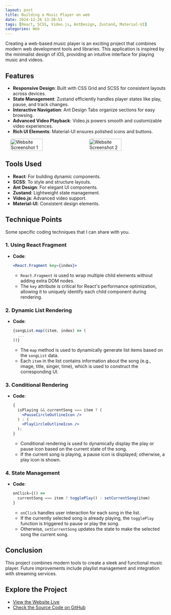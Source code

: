 ```yaml
---
layout: post
title: Building a Music Player on web
date: 2024-12-26 13:20:51
tags: [React, SCSS, Video.js, AntDesign, Zustand, Material-UI]
categories: Web
---
```


Creating a web-based music player is an exciting project that combines modern web development tools and libraries. This application is inspired by the minimalist design of iOS, providing an intuitive interface for playing music and videos.

<!-- more -->

## Features

- **Responsive Design**: Built with CSS Grid and SCSS for consistent layouts across devices.
- **State Management**: Zustand efficiently handles player states like play, pause, and track changes.
- **Interactive Navigation**: Ant Design Tabs organize sections for easy browsing.
- **Advanced Video Playback**: Video.js powers smooth and customizable video experiences.
- **Rich UI Elements**: Material-UI ensures polished icons and buttons.

<div style="display: flex; justify-content: center; gap: 20px; align-items: stretch;">
  <img src="/MyBlog/images/musicPlayer/musicMoive.png" alt="Website Screenshot 1" style="width: 45%; height: auto; border-radius: 8px; object-fit: cover;">
  <img src="/MyBlog/images/musicPlayer/musicPlayer.png" alt="Website Screenshot 2" style="width: 45%; height: auto; border-radius: 8px; object-fit: cover;">
</div>

## Tools Used

- **React**: For building dynamic components.
- **SCSS**: To style and structure layouts.
- **Ant Design**: For elegant UI components.
- **Zustand**: Lightweight state management.
- **Video.js**: Advanced video support.
- **Material-UI**: Consistent design elements.

## Technique Points

Some specific coding techniques that I can share with you.

### **1. Using React Fragment**

- **Code**:

  ```jsx
  <React.Fragment key={index}>
  ```

  - `React.Fragment` is used to wrap multiple child elements without adding extra DOM nodes.
  - The `key` attribute is critical for React's performance optimization, allowing it to uniquely identify each child component during rendering.

### **2. Dynamic List Rendering**

- **Code**:

  ```jsx
  {songList.map((item, index) => (
    ...
  ))}
  ```

  - The `map` method is used to dynamically generate list items based on the `songList` data.
  - Each `item` in the list contains information about the song (e.g., image, title, singer, time), which is used to construct the corresponding UI.

### **3. Conditional Rendering**

- **Code**:

  ```jsx
  {
    isPlaying && currentSong === item ? (
      <PauseCircleOutlineIcon />
    ) : (
      <PlayCircleOutlineIcon />
    );
  }
  ```

  - Conditional rendering is used to dynamically display the play or pause icon based on the current state of the song.
  - If the current song is playing, a pause icon is displayed; otherwise, a play icon is shown.

### **4. State Management**

- **Code**:

  ```jsx
  onClick={() =>
    currentSong === item ? togglePlay() : setCurrentSong(item)
  }
  ```

  - `onClick` handles user interaction for each song in the list.
  - If the currently selected song is already playing, the `togglePlay` function is triggered to pause or play the song.
  - Otherwise, `setCurrentSong` updates the state to make the selected song the current song.

## Conclusion

This project combines modern tools to create a sleek and functional music player. Future improvements include playlist management and integration with streaming services.

## Explore the Project

- [View the Website Live](https://jzzzzskr.github.io/player/)
- [Check the Source Code on GitHub](https://github.com/JzzzzSkr/player)
